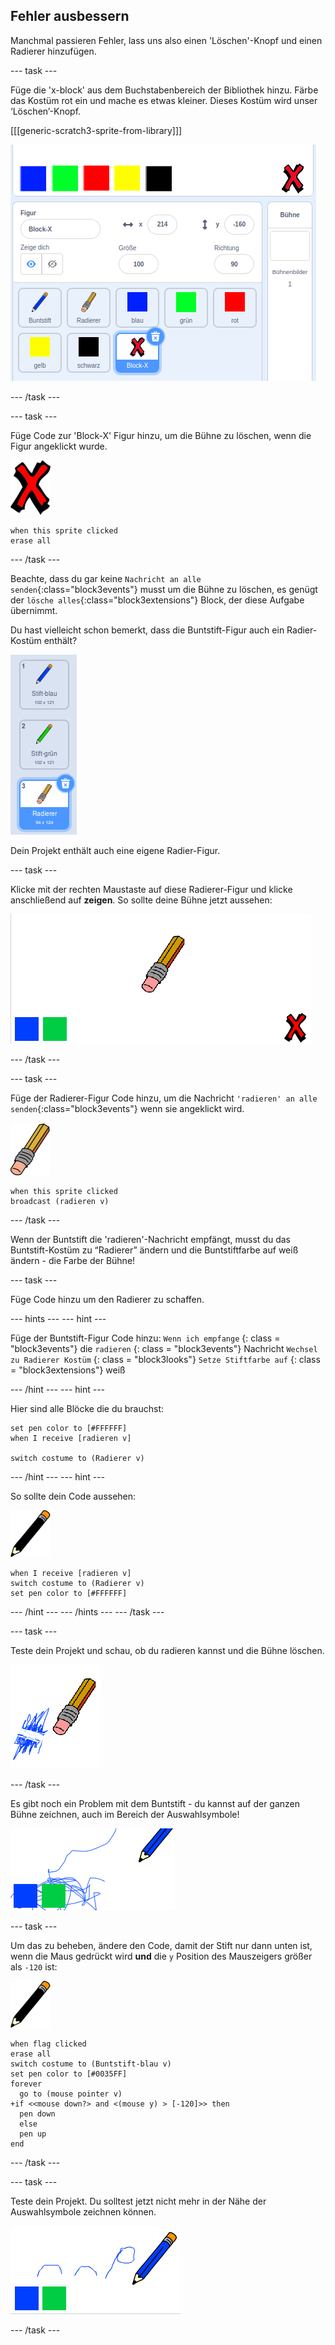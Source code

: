 ## Fehler ausbessern

Manchmal passieren Fehler, lass uns also einen 'Löschen'-Knopf und einen Radierer hinzufügen.

\--- task \---

Füge die 'x-block' aus dem Buchstabenbereich der Bibliothek hinzu. Färbe das Kostüm rot ein und mache es etwas kleiner. Dieses Kostüm wird unser ‘Löschen’-Knopf.

[[[generic-scratch3-sprite-from-library]]]

![Screenshot](images/paint-x.png)

\--- /task \---

\--- task \---

Füge Code zur 'Block-X' Figur hinzu, um die Bühne zu löschen, wenn die Figur angeklickt wurde.

![Kreuz](images/cross.png)

```blocks3
when this sprite clicked
erase all
```

\--- /task \---

Beachte, dass du gar keine `Nachricht an alle senden`{:class="block3events"} musst um die Bühne zu löschen, es genügt der `lösche alles`{:class="block3extensions"} Block, der diese Aufgabe übernimmt.

Du hast vielleicht schon bemerkt, dass die Buntstift-Figur auch ein Radier-Kostüm enthält?

![Screenshot](images/paint-eraser-costume.png)

Dein Projekt enthält auch eine eigene Radier-Figur.

\--- task \---

Klicke mit der rechten Maustaste auf diese Radierer-Figur und klicke anschließend auf **zeigen**. So sollte deine Bühne jetzt aussehen:

![Screenshot](images/paint-eraser-stage.png)

\--- /task \---

\--- task \---

Füge der Radierer-Figur Code hinzu, um die Nachricht `'radieren' an alle senden`{:class="block3events"} wenn sie angeklickt wird.

![Radierer](images/eraser.png)

```blocks3
when this sprite clicked
broadcast (radieren v)
```

\--- /task \---

Wenn der Buntstift die 'radieren'-Nachricht empfängt, musst du das Buntstift-Kostüm zu “Radierer” ändern und die Buntstiftfarbe auf weiß ändern - die Farbe der Bühne!

\--- task \---

Füge Code hinzu um den Radierer zu schaffen.

\--- hints \--- \--- hint \---

Füge der Buntstift-Figur Code hinzu: `Wenn ich empfange` {: class = "block3events"} die `radieren` {: class = "block3events"} Nachricht `Wechsel zu Radierer Kostüm` {: class = "block3looks"} `Setze Stiftfarbe auf` {: class = "block3extensions"} weiß

\--- /hint \--- \--- hint \---

Hier sind alle Blöcke die du brauchst:

```blocks3
set pen color to [#FFFFFF]
when I receive [radieren v]

switch costume to (Radierer v)
```

\--- /hint \--- \--- hint \---

So sollte dein Code aussehen:

![Buntstift](images/pencil.png)

```blocks3
when I receive [radieren v]
switch costume to (Radierer v)
set pen color to [#FFFFFF]
```

\--- /hint \--- \--- /hints \--- \--- /task \---

\--- task \---

Teste dein Projekt und schau, ob du radieren kannst und die Bühne löschen.

![Screenshot](images/paint-erase-test.png)

\--- /task \---

Es gibt noch ein Problem mit dem Buntstift - du kannst auf der ganzen Bühne zeichnen, auch im Bereich der Auswahlsymbole!

![Screenshot](images/paint-draw-problem.png)

\--- task \---

Um das zu beheben, ändere den Code, damit der Stift nur dann unten ist, wenn die Maus gedrückt wird **und** die `y` Position des Mauszeigers größer als `-120` ist:

![Buntstift](images/pencil.png)

```blocks3
when flag clicked
erase all
switch costume to (Buntstift-blau v)
set pen color to [#0035FF]
forever
  go to (mouse pointer v)
+if <<mouse down?> and <(mouse y) > [-120]>> then 
  pen down
  else
  pen up
end
```

\--- /task \---

\--- task \---

Teste dein Projekt. Du solltest jetzt nicht mehr in der Nähe der Auswahlsymbole zeichnen können.

![Screenshot](images/paint-fixed.png)

\--- /task \---